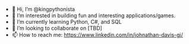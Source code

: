 - 👋 Hi, I’m @kingpythonista
- 👀 I’m interested in building fun and interesting applications/games.
- 🌱 I’m currently learning Python, C#, and SQL
- 💞️ I’m looking to collaborate on [TBD]
- 📫 How to reach me:  https://www.linkedin.com/in/johnathan-davis-gj/

<!---
geisterjager/geisterjager is a ✨ special ✨ repository because its `README.md` (this file) appears on your GitHub profile.
You can click the Preview link to take a look at your changes.
--->
